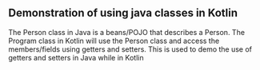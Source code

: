 ## Demonstration of using java classes in Kotlin

The Person class in Java is a beans/POJO that describes a Person. The Program class in Kotlin
will use the Person class and access the members/fields using getters and setters. This is used
to demo the use of getters and setters in Java while in Kotlin